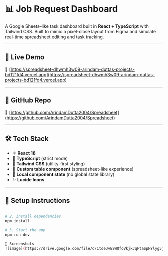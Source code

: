 # 📊 Job Request Dashboard

A Google Sheets–like task dashboard built in **React + TypeScript** with Tailwind CSS. Built to mimic a pixel-close layout from Figma and simulate real-time spreadsheet editing and task tracking.

---

## 🚀 Live Demo

🔗 [https://spreadsheet-dhwmh3w09-arindam-duttas-projects-bd121fd4.vercel.app](https://spreadsheet-dhwmh3w09-arindam-duttas-projects-bd121fd4.vercel.app)

---

## 📂 GitHub Repo

🔗 [https://github.com/ArindamDutta2004/Spreadsheet](https://github.com/ArindamDutta2004/Spreadsheet)

---

## 🛠️ Tech Stack

- ⚛️ **React 18** 
- 🔐 **TypeScript** (strict mode)
- 🎨 **Tailwind CSS** (utility-first styling)
- 🧩 **Custom table component** (spreadsheet-like experience)
- 🧠 **Local component state** (no global state library)
- ✨ **Lucide Icons**

---

## 🧪 Setup Instructions

```bash

# 2. Install dependencies
npm install

# 3. Start the app
npm run dev

📸 Screenshots
![image](https://drive.google.com/file/d/1tdeJvESWOfoVkjkJqFtaSpHYlyg5jfbN/view?usp=sharing)

